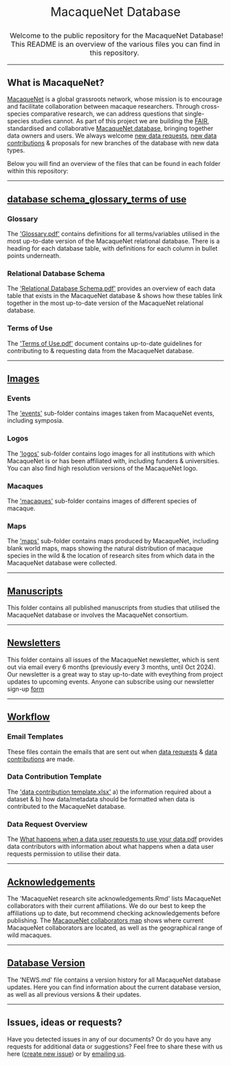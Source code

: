 <h1 style="font-weight:normal" align="center">

 MacaqueNet Database 

</h1>

<h3 style="font-weight:normal" align="center">

 Welcome to the public repository for the MacaqueNet Database! <br> This README is an overview of the various files you can find in this repository. 

</h3>

------------------------------------------------------------------------

## What is MacaqueNet?

[MacaqueNet](https://macaquenet.github.io/) is a global grassroots network, whose mission is to encourage and facilitate collaboration between macaque researchers. Through cross-species comparative research, we can address questions that single-species studies cannot. As part of this project we are building the [FAIR](https://www.go-fair.org/fair-principles/), standardised and collaborative [MacaqueNet database](https://macaquenet.github.io/database/), bringing together data owners and users. We always welcome [new data requests](https://docs.google.com/forms/d/e/1FAIpQLSfR3pvQBxVdw8PK0UhnTfzd2Ty85oLSY3HVHmApoq7s-n26Jg/viewform), [new data contributions](https://docs.google.com/forms/d/e/1FAIpQLSfZYgh6GKW_CmiwbJu4KPil3OUEYgnB3ZUQjMhJ3XfZs2WPhw/viewform) & proposals for new branches of the database with new data types.

Below you will find an overview of the files that can be found in each folder within this repository:

------------------------------------------------------------------------

## [database schema_glossary_terms of use](https://github.com/MacaqueNet/database/tree/main/database%20schema_glossary_terms%20of%20use)

### Glossary

The ['Glossary.pdf'](https://github.com/MacaqueNet/database/blob/main/database%20schema_glossary_terms%20of%20use/Glossary.pdf) contains definitions for all terms/variables utilised in the most up-to-date version of the MacaqueNet relational database. There is a heading for each database table, with definitions for each column in bullet points underneath.

### Relational Database Schema

The ['Relational Database Schema.pdf'](https://github.com/MacaqueNet/database/blob/main/database%20schema_glossary_terms%20of%20use/Relational%20Database%20Schema.pdf) provides an overview of each data table that exists in the MacaqueNet database & shows how these tables link together in the most up-to-date version of the MacaqueNet relational database.

### Terms of Use

The ['Terms of Use.pdf'](https://github.com/MacaqueNet/database/blob/main/database%20schema_glossary_terms%20of%20use/Terms%20of%20Use.pdf) document contains up-to-date guidelines for contributing to & requesting data from the MacaqueNet database.

------------------------------------------------------------------------

## [Images](https://github.com/MacaqueNet/database/tree/main/images)

### Events

The ['events'](https://github.com/MacaqueNet/database/tree/main/images/events) sub-folder contains images taken from MacaqueNet events, including symposia.

### Logos

The ['logos'](https://github.com/MacaqueNet/database/tree/main/images/logos) sub-folder contains logo images for all institutions with which MacaqueNet is or has been affiliated with, including funders & universities. You can also find high resolution versions of the MacaqueNet logo.

### Macaques

The ['macaques'](https://github.com/MacaqueNet/database/tree/main/images/macaques) sub-folder contains images of different species of macaque.

### Maps

The ['maps'](https://github.com/MacaqueNet/database/tree/main/images/maps) sub-folder contains maps produced by MacaqueNet, including blank world maps, maps showing the natural distribution of macaque species in the wild & the location of research sites from which data in the MacaqueNet database were collected.

------------------------------------------------------------------------

## [Manuscripts](https://github.com/MacaqueNet/database/tree/main/manuscripts)

This folder contains all published manuscripts from studies that utilised the MacaqueNet database or involves the MacaqueNet consortium.

------------------------------------------------------------------------

## [Newsletters](https://github.com/MacaqueNet/database/tree/main/newsletters)

This folder contains all issues of the MacaqueNet newsletter, which is sent out via email every 6 months (previously every 3 months, until Oct 2024). Our newsletter is a great way to stay up-to-date with eveything from project updates to upcoming events. Anyone can subscribe using our newsletter sign-up [form](https://docs.google.com/forms/d/e/1FAIpQLSef2OLRBd0Bd4PcgsASWWF8JEb2ZEL90XugA2lqLlRud7qDGQ/viewform?pli=1)

------------------------------------------------------------------------

## [Workflow](https://github.com/MacaqueNet/database/blob/main/workflow/MacaqueNet%20workflow.pdf)

### Email Templates

These files contain the emails that are sent out when [data requests](https://github.com/MacaqueNet/database/blob/main/workflow/MacaqueNet%20data%20request%20emails) & [data contributions](https://github.com/MacaqueNet/database/blob/main/workflow/MacaqueNet%20data%20contribution%20emails) are made.

### Data Contribution Template

The ['data contribution template.xlsx'](https://github.com/MacaqueNet/database/blob/main/workflow/MacaqueNet%20social%20behavioral%20data%20contribution%20template.xlsx) a) the information required about a dataset & b) how data/metadata should be formatted when data is contributed to the MacaqueNet database.

### Data Request Overview

The [What happens when a data user requests to use your data.pdf](https://github.com/MacaqueNet/database/blob/main/workflow/What%20happens%20when%20a%20data%20user%20requests%20to%20use%20your%20data.pdf) provides data contributors with information about what happens when a data user requests permission to utilise their data.

------------------------------------------------------------------------

## [Acknowledgements](https://github.com/MacaqueNet/database/blob/main/MacaqueNet%20collaborators/MacaqueNet%20research%20sites%20acknowledgments.Rmd)

The 'MacaqueNet research site acknowledgements.Rmd' lists MacaqueNet collaborators with their current affiliations. We do our best to keep the affiliations up to date, but recommend checking acknowledgements before publishing. The [MacaqueNet collaborators map](https://github.com/MacaqueNet/database/blob/main/MacaqueNet%20collaborators/MacaqueNet%20collaborator%20map.pdf) shows where current MacaqueNet collaborators are located, as well as the geographical range of wild macaques.

------------------------------------------------------------------------

## [Database Version](https://github.com/MacaqueNet/database/blob/main/NEWS.md)

The 'NEWS.md' file contains a version history for all MacaqueNet database updates. Here you can find information about the current database version, as well as all previous versions & their updates.

------------------------------------------------------------------------

## Issues, ideas or requests?

Have you detected issues in any of our documents? Or do you have any requests for additional data or suggestions? Feel free to share these with us here ([create new issue](https://github.com/MacaqueNet/database/issues/new/choose)) or by [emailing us](mailto:MacaqueNet@gmail.com).
